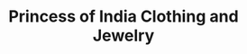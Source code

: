---
title: "Princess of India Clothing and Jewelry"
url: /madison/princess-of-india-clothing-and-jewelry/
shop: Kleidung
---